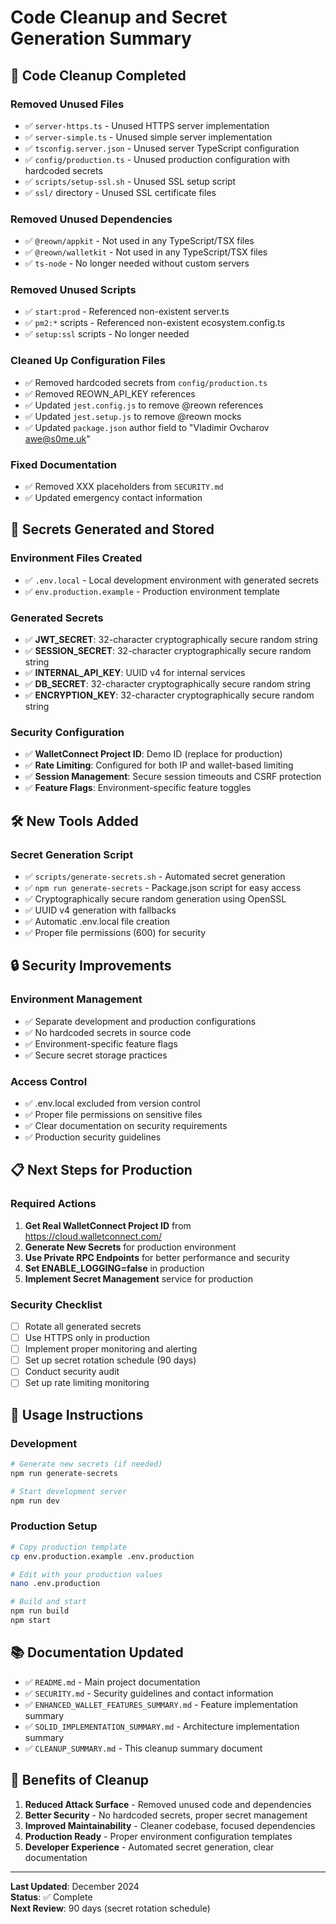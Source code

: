 # Code Cleanup and Secret Generation Summary

## 🧹 Code Cleanup Completed

### Removed Unused Files
- ✅ `server-https.ts` - Unused HTTPS server implementation
- ✅ `server-simple.ts` - Unused simple server implementation  
- ✅ `tsconfig.server.json` - Unused server TypeScript configuration
- ✅ `config/production.ts` - Unused production configuration with hardcoded secrets
- ✅ `scripts/setup-ssl.sh` - Unused SSL setup script
- ✅ `ssl/` directory - Unused SSL certificate files

### Removed Unused Dependencies
- ✅ `@reown/appkit` - Not used in any TypeScript/TSX files
- ✅ `@reown/walletkit` - Not used in any TypeScript/TSX files
- ✅ `ts-node` - No longer needed without custom servers

### Removed Unused Scripts
- ✅ `start:prod` - Referenced non-existent server.ts
- ✅ `pm2:*` scripts - Referenced non-existent ecosystem.config.ts
- ✅ `setup:ssl` scripts - No longer needed

### Cleaned Up Configuration Files
- ✅ Removed hardcoded secrets from `config/production.ts`
- ✅ Removed REOWN_API_KEY references
- ✅ Updated `jest.config.js` to remove @reown references
- ✅ Updated `jest.setup.js` to remove @reown mocks
- ✅ Updated `package.json` author field to "Vladimir Ovcharov <awe@s0me.uk>"

### Fixed Documentation
- ✅ Removed XXX placeholders from `SECURITY.md`
- ✅ Updated emergency contact information

## 🔐 Secrets Generated and Stored

### Environment Files Created
- ✅ `.env.local` - Local development environment with generated secrets
- ✅ `env.production.example` - Production environment template

### Generated Secrets
- ✅ **JWT_SECRET**: 32-character cryptographically secure random string
- ✅ **SESSION_SECRET**: 32-character cryptographically secure random string  
- ✅ **INTERNAL_API_KEY**: UUID v4 for internal services
- ✅ **DB_SECRET**: 32-character cryptographically secure random string
- ✅ **ENCRYPTION_KEY**: 32-character cryptographically secure random string

### Security Configuration
- ✅ **WalletConnect Project ID**: Demo ID (replace for production)
- ✅ **Rate Limiting**: Configured for both IP and wallet-based limiting
- ✅ **Session Management**: Secure session timeouts and CSRF protection
- ✅ **Feature Flags**: Environment-specific feature toggles

## 🛠️ New Tools Added

### Secret Generation Script
- ✅ `scripts/generate-secrets.sh` - Automated secret generation
- ✅ `npm run generate-secrets` - Package.json script for easy access
- ✅ Cryptographically secure random generation using OpenSSL
- ✅ UUID v4 generation with fallbacks
- ✅ Automatic .env.local file creation
- ✅ Proper file permissions (600) for security

## 🔒 Security Improvements

### Environment Management
- ✅ Separate development and production configurations
- ✅ No hardcoded secrets in source code
- ✅ Environment-specific feature flags
- ✅ Secure secret storage practices

### Access Control
- ✅ .env.local excluded from version control
- ✅ Proper file permissions on sensitive files
- ✅ Clear documentation on security requirements
- ✅ Production security guidelines

## 📋 Next Steps for Production

### Required Actions
1. **Get Real WalletConnect Project ID** from https://cloud.walletconnect.com/
2. **Generate New Secrets** for production environment
3. **Use Private RPC Endpoints** for better performance and security
4. **Set ENABLE_LOGGING=false** in production
5. **Implement Secret Management** service for production

### Security Checklist
- [ ] Rotate all generated secrets
- [ ] Use HTTPS only in production
- [ ] Implement proper monitoring and alerting
- [ ] Set up secret rotation schedule (90 days)
- [ ] Conduct security audit
- [ ] Set up rate limiting monitoring

## 🚀 Usage Instructions

### Development
```bash
# Generate new secrets (if needed)
npm run generate-secrets

# Start development server
npm run dev
```

### Production Setup
```bash
# Copy production template
cp env.production.example .env.production

# Edit with your production values
nano .env.production

# Build and start
npm run build
npm start
```

## 📚 Documentation Updated

- ✅ `README.md` - Main project documentation
- ✅ `SECURITY.md` - Security guidelines and contact information
- ✅ `ENHANCED_WALLET_FEATURES_SUMMARY.md` - Feature implementation summary
- ✅ `SOLID_IMPLEMENTATION_SUMMARY.md` - Architecture implementation summary
- ✅ `CLEANUP_SUMMARY.md` - This cleanup summary document

## 🎯 Benefits of Cleanup

1. **Reduced Attack Surface** - Removed unused code and dependencies
2. **Better Security** - No hardcoded secrets, proper secret management
3. **Improved Maintainability** - Cleaner codebase, focused dependencies
4. **Production Ready** - Proper environment configuration templates
5. **Developer Experience** - Automated secret generation, clear documentation

---

**Last Updated**: December 2024  
**Status**: ✅ Complete  
**Next Review**: 90 days (secret rotation schedule)
